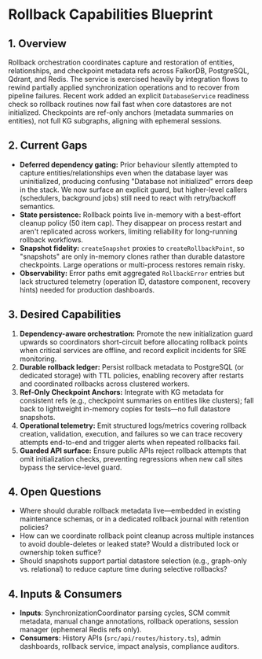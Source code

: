 # Rollback Capabilities Blueprint

## 1. Overview
Rollback orchestration coordinates capture and restoration of entities, relationships, and checkpoint metadata refs across FalkorDB, PostgreSQL, Qdrant, and Redis. The service is exercised heavily by integration flows to rewind partially applied synchronization operations and to recover from pipeline failures. Recent work added an explicit `DatabaseService` readiness check so rollback routines now fail fast when core datastores are not initialized. Checkpoints are ref-only anchors (metadata summaries on entities), not full KG subgraphs, aligning with ephemeral sessions.

## 2. Current Gaps
- **Deferred dependency gating:** Prior behaviour silently attempted to capture entities/relationships even when the database layer was uninitialized, producing confusing "Database not initialized" errors deep in the stack. We now surface an explicit guard, but higher-level callers (schedulers, background jobs) still need to react with retry/backoff semantics.
- **State persistence:** Rollback points live in-memory with a best-effort cleanup policy (50 item cap). They disappear on process restart and aren't replicated across workers, limiting reliability for long-running rollback workflows.
- **Snapshot fidelity:** `createSnapshot` proxies to `createRollbackPoint`, so "snapshots" are only in-memory clones rather than durable datastore checkpoints. Large operations or multi-process restores remain risky.
- **Observability:** Error paths emit aggregated `RollbackError` entries but lack structured telemetry (operation ID, datastore component, recovery hints) needed for production dashboards.

## 3. Desired Capabilities
1. **Dependency-aware orchestration:** Promote the new initialization guard upwards so coordinators short-circuit before allocating rollback points when critical services are offline, and record explicit incidents for SRE monitoring.
2. **Durable rollback ledger:** Persist rollback metadata to PostgreSQL (or dedicated storage) with TTL policies, enabling recovery after restarts and coordinated rollbacks across clustered workers.
3. **Ref-Only Checkpoint Anchors:** Integrate with KG metadata for consistent refs (e.g., checkpoint summaries on entities like clusters); fall back to lightweight in-memory copies for tests—no full datastore snapshots.
4. **Operational telemetry:** Emit structured logs/metrics covering rollback creation, validation, execution, and failures so we can trace recovery attempts end-to-end and trigger alerts when repeated rollbacks fail.
5. **Guarded API surface:** Ensure public APIs reject rollback attempts that omit initialization checks, preventing regressions when new call sites bypass the service-level guard.

## 4. Open Questions
- Where should durable rollback metadata live—embedded in existing maintenance schemas, or in a dedicated rollback journal with retention policies?
- How can we coordinate rollback point cleanup across multiple instances to avoid double-deletes or leaked state? Would a distributed lock or ownership token suffice?
- Should snapshots support partial datastore selection (e.g., graph-only vs. relational) to reduce capture time during selective rollbacks?

## 4. Inputs & Consumers
- **Inputs**: SynchronizationCoordinator parsing cycles, SCM commit metadata, manual change annotations, rollback operations, session manager (ephemeral Redis refs only).
- **Consumers**: History APIs (`src/api/routes/history.ts`), admin dashboards, rollback service, impact analysis, compliance auditors.
